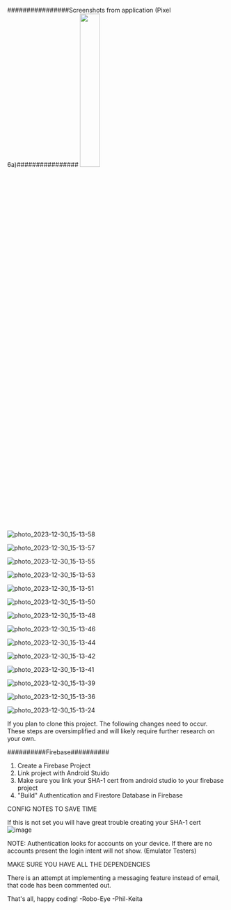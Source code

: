 ################Screenshots from application (Pixel 6a)################
<img src = "photo_2023-12-30_15-14-01](https://github.com/phil-keita/LostAndFound/assets/68978948/2193abfb-56bf-4a82-944e-7a6e61a3fbe5" width=30% height=30%>

![photo_2023-12-30_15-13-58](https://github.com/phil-keita/LostAndFound/assets/68978948/3860a222-a896-45f9-9795-500f8606bdc9)

![photo_2023-12-30_15-13-57](https://github.com/phil-keita/LostAndFound/assets/68978948/86e47e5b-5ed7-4180-8d8b-f01a6025601a)

![photo_2023-12-30_15-13-55](https://github.com/phil-keita/LostAndFound/assets/68978948/7b9699de-4fe3-48d6-a1e2-b8b3808ed414)

![photo_2023-12-30_15-13-53](https://github.com/phil-keita/LostAndFound/assets/68978948/0273f6d3-2d4e-4625-9e28-59ac1e5ceafd)

![photo_2023-12-30_15-13-51](https://github.com/phil-keita/LostAndFound/assets/68978948/d4839d76-70c5-4003-a34f-da9ead9dca73)

![photo_2023-12-30_15-13-50](https://github.com/phil-keita/LostAndFound/assets/68978948/0b4c5402-1f86-41dc-9ee4-854950b66632)

![photo_2023-12-30_15-13-48](https://github.com/phil-keita/LostAndFound/assets/68978948/51bc6bfd-94fa-4ef4-a307-913fb5b55ac2)

![photo_2023-12-30_15-13-46](https://github.com/phil-keita/LostAndFound/assets/68978948/f76401dc-49e8-4a96-8bc8-8aa9a93e5586)

![photo_2023-12-30_15-13-44](https://github.com/phil-keita/LostAndFound/assets/68978948/5370f8ba-1f44-4b07-b994-45b611282737)

![photo_2023-12-30_15-13-42](https://github.com/phil-keita/LostAndFound/assets/68978948/0d284852-b74f-48f7-a982-f086a2e403be)

![photo_2023-12-30_15-13-41](https://github.com/phil-keita/LostAndFound/assets/68978948/065e5d25-ddd1-494e-ae3f-ff7abc435510)

![photo_2023-12-30_15-13-39](https://github.com/phil-keita/LostAndFound/assets/68978948/84ca1973-366c-4646-8461-8d019e93efbe)

![photo_2023-12-30_15-13-36](https://github.com/phil-keita/LostAndFound/assets/68978948/346e56d9-cd90-40e2-adc5-196485c79815)

![photo_2023-12-30_15-13-24](https://github.com/phil-keita/LostAndFound/assets/68978948/8b338f31-8273-4635-91d0-a0c61189582e)


If you plan to clone this project. The following changes need to occur. These steps are oversimplified 
and will likely require further research on your own. 

##########Firebase##########
1. Create a Firebase Project
2. Link project with Android Stuido
3. Make sure you link your SHA-1 cert from android studio to your firebase project
4. "Build" Authentication and Firestore Database in Firebase


CONFIG NOTES TO SAVE TIME 

If this is not set you will have great trouble creating your SHA-1 cert 
![image](https://github.com/phil-keita/LostAndFound/assets/68978948/f25b5d6e-2818-4b9c-8113-e4b1efb1e862)

NOTE: Authentication looks for accounts on your device. If there are no accounts present the 
login intent will not show. (Emulator Testers)

MAKE SURE YOU HAVE ALL THE DEPENDENCIES

There is an attempt at implementing a messaging feature instead of email, that code has been 
commented out. 

That's all, happy coding! 
-Robo-Eye 
-Phil-Keita 
